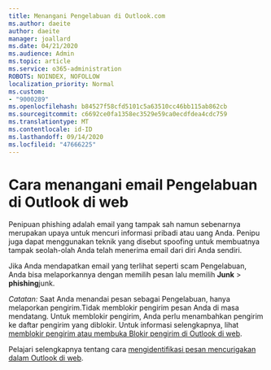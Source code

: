 ```yaml
---
title: Menangani Pengelabuan di Outlook.com
ms.author: daeite
author: daeite
manager: joallard
ms.date: 04/21/2020
ms.audience: Admin
ms.topic: article
ms.service: o365-administration
ROBOTS: NOINDEX, NOFOLLOW
localization_priority: Normal
ms.custom:
- "9000289"
ms.openlocfilehash: b84527f58cfd5101c5a63510cc46bb115ab862cb
ms.sourcegitcommit: c6692ce0fa1358ec3529e59ca0ecdfdea4cdc759
ms.translationtype: MT
ms.contentlocale: id-ID
ms.lasthandoff: 09/14/2020
ms.locfileid: "47666225"
---
```

# <a name="how-to-deal-with-a-phishing-email-in-outlook-on-the-web"></a>Cara menangani email Pengelabuan di Outlook di web

Penipuan phishing adalah email yang tampak sah namun sebenarnya merupakan upaya untuk mencuri informasi pribadi atau uang Anda. Penipu juga dapat menggunakan teknik yang disebut spoofing untuk membuatnya tampak seolah-olah Anda telah menerima email dari diri Anda sendiri.

Jika Anda mendapatkan email yang terlihat seperti scam Pengelabuan, Anda bisa melaporkannya dengan memilih pesan lalu memilih **Junk**  >  **phishing**junk.

*Catatan:* Saat Anda menandai pesan sebagai Pengelabuan, hanya melaporkan pengirim.Tidak memblokir pengirim pesan Anda di masa mendatang. Untuk memblokir pengirim, Anda perlu menambahkan pengirim ke daftar pengirim yang diblokir. Untuk informasi selengkapnya, lihat [memblokir pengirim atau membuka Blokir pengirim di Outlook di web](https://support.office.com/article/9bf812d4-6995-4d19-901a-76d6e26939b0).

Pelajari selengkapnya tentang cara [mengidentifikasi pesan mencurigakan dalam Outlook di web](https://support.office.com/article/3d44102b-6ce3-4f7c-a359-b623bec82206).